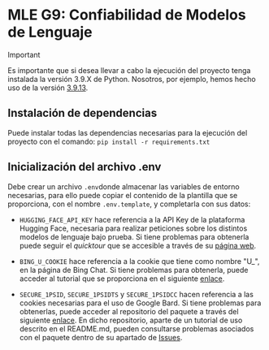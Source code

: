 # MLE G9: Confiabilidad de Modelos de Lenguaje

> [!IMPORTANT]  
> Es importante que si desea llevar a cabo la ejecución del proyecto tenga instalada la versión 3.9.X de Python. Nosotros, por ejemplo, hemos hecho uso de la versión [3.9.13](https://www.python.org/downloads/release/python-3913/).

## Instalación de dependencias

Puede instalar todas las dependencias necesarias para la ejecución del proyecto con el comando: `pip install -r requirements.txt`

## Inicialización del archivo .env

Debe crear un archivo `.env`donde almacenar las variables de entorno necesarias, para ello puede copiar el contenido de la plantilla que se proporciona, con el nombre `.env.template`, y completarla con sus datos:

- `HUGGING_FACE_API_KEY` hace referencia a la API Key de la plataforma Hugging Face, necesaria para realizar peticiones sobre los distintos modelos de lenguaje bajo prueba. Si tiene problemas para obtenerla puede seguir el _quicktour_ que se accesible a través de su [página web](https://huggingface.co/docs/api-inference/quicktour).

- `BING_U_COOKIE` hace referencia a la cookie que tiene como nombre "U\_", en la página de Bing Chat. Si tiene problemas para obtenerla, puede acceder al tutorial que se proporciona en el siguiente [enlace](https://www.youtube.com/watch?v=u0BzcbP1AVw&ab_channel=snuowCh).

- `SECURE_1PSID`, `SECURE_1PSIDTS` y `SECURE_1PSIDCC` hacen referencia a las cookies necesarias para el uso de Google Bard. Si tiene problemas para obtenerlas, puede acceder al repositorio del paquete a través del siguiente [enlace](https://github.com/dsdanielpark/Bard-API). En dicho repositorio, aparte de un tutorial de uso descrito en el README.md, pueden consultarse problemas asociados con el paquete dentro de su apartado de [Issues](https://github.com/dsdanielpark/Bard-API/issues).

